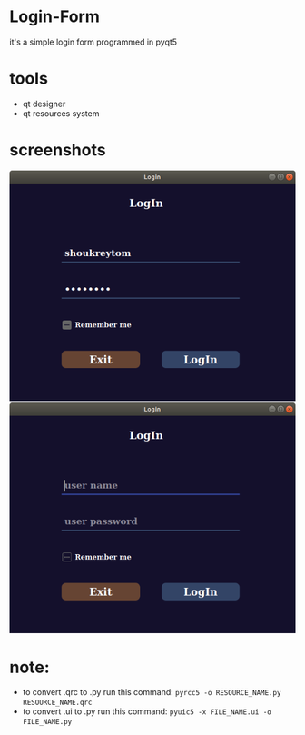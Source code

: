 # Login-Form
  it's a simple login form programmed in pyqt5
 
# tools
  - qt designer
  - qt resources system

# screenshots
<img src="screenshots/login1.png"/>
<img src="screenshots/login2.png"/>

# note:
  - to convert .qrc to .py run this command: ```pyrcc5 -o RESOURCE_NAME.py RESOURCE_NAME.qrc```
  - to convert .ui to .py run this command: ```pyuic5 -x FILE_NAME.ui -o FILE_NAME.py```
